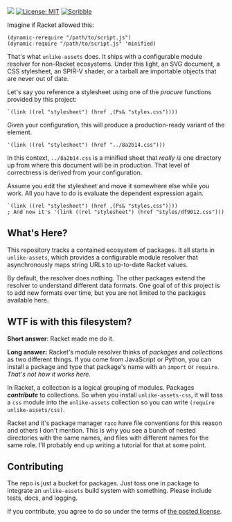 [![](https://img.shields.io/badge/%E2%99%A5-Support%20Ethical%20Software-red)](https://sagegerard.com/subscribe.html)
[![License: MIT](https://img.shields.io/badge/License-MIT-yellow.svg)](https://opensource.org/licenses/MIT)
[![Scribble](https://img.shields.io/badge/Docs-Scribble-blue.svg)](http://docs.racket-lang.org/unlike-assets/index.html)

Imagine if Racket allowed this:

```
(dynamic-rerequire "/path/to/script.js")
(dynamic-require "/path/to/script.js" 'minified)
```

That's what `unlike-assets` does. It ships with a configurable module
resolver for non-Racket ecosystems. Under this light, an SVG document,
a CSS stylesheet, an SPIR-V shader, or a tarball are importable
objects that are never out of date.

Let's say you reference a stylesheet using one of the _procure_
functions provided by this project:

```
`(link ((rel "stylesheet") (href ,(Ps& "styles.css"))))
```

Given your configuration, this will produce a production-ready
variant of the element.

```
'(link ((rel "stylesheet") (href "../8a2b14.css")))
```

In this context, `../8a2b14.css` is a minified sheet that _really is_
one directory up from where this document will be in production. That
level of correctness is derived from your configuration.

Assume you edit the stylesheet and move it somewhere else while you work.
All you have to do is evaluate the dependent expression again.

```
`(link ((rel "stylesheet") (href ,(Ps& "styles.css"))))
; And now it's '(link ((rel "stylesheet") (href "styles/df9012.css")))
```

## What's Here?
This repository tracks a contained ecosystem of packages. It all
starts in `unlike-assets`, which provides a configurable module
resolver that asynchronously maps string URLs to up-to-date Racket
values.

By default, the resolver does nothing. The other packages extend
the resolver to understand different data formats. One goal of
of this project is to add new formats over time, but you are
not limited to the packages available here.

## WTF is with this filesystem?
**Short answer**: Racket made me do it.

**Long answer:** Racket's module resolver thinks of _packages_ and
_collections_ as two different things. If you come from JavaScript or
Python, you can install a package and type that package's name with an
`import` or `require`. _That's not how it works here._

In Racket, a collection is a logical grouping of modules. Packages
**_contribute_** to collections. So when you install
`unlike-assets-css`, it will toss a `css` module into the
`unlike-assets` collection so you can write `(require
unlike-assets/css)`.

Racket and it's package manager `raco` have file conventions for this
reason and others I don't mention. This is why you see a bunch of
nested directories with the same names, and files with different names
for the same role. I'll probably end up writing a tutorial for that at
some point.


## Contributing
The repo is just a bucket for packages. Just toss one in package to
integrate an `unlike-assets` build system with something. Please
include tests, docs, and logging.

If you contribute, you agree to do so under the terms of [the posted
license](./LICENSE.txt).
